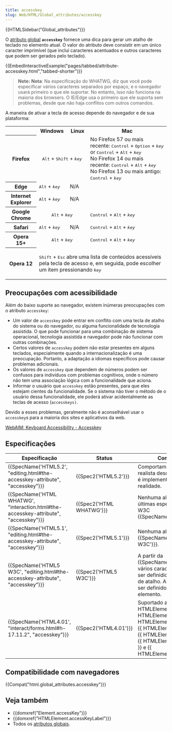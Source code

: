 ```yaml
---
title: accesskey
slug: Web/HTML/Global_attributes/accesskey
---
```


{{HTMLSidebar("Global_attributes")}}

O [atributo global](/pt-BR/docs/Web/HTML/Global_attributes) **`accesskey`** fornece uma dica para gerar um atalho de teclado no elemento atual. O valor do atributo deve consistir em um único caracter imprimível (que inclui caracteres acentuados e outros caracteres que podem ser gerados pelo teclado).

{{EmbedInteractiveExample("pages/tabbed/attribute-accesskey.html","tabbed-shorter")}}

> **Note:** **Nota**: Na especificação do WHATWG, diz que você pode especificar vários caracteres separados por espaço, e o navegador usará primeiro o que ele suportar. No entanto, isso não funciona na maioria dos browsers. O IE/Edge usa o primeiro que ele suporta sem problemas, desde que não haja conflitos com outros comandos.

A maneira de ativar a tecla de acesso depende do navegador e de sua plataforma:

<table class="standard-table">
  <tbody>
    <tr>
      <th></th>
      <th>Windows</th>
      <th>Linux</th>
      <th>Mac</th>
    </tr>
    <tr>
      <th>Firefox</th>
      <td colspan="2" rowspan="1" style="text-align: center">
        <kbd>Alt</kbd> + <kbd>Shift</kbd> + <kbd><em>key</em></kbd>
      </td>
      <td>
        No Firefox 57 ou mais recente: <kbd>Control</kbd> + <kbd>Option</kbd> +
        <kbd><em>key</em></kbd> or <kbd>Control</kbd> + <kbd>Alt</kbd> +
        <kbd><em>key</em></kbd
        ><br />No Firefox 14 ou mais recente: <kbd>Control</kbd> +
        <kbd>Alt</kbd> + <kbd><em>key</em></kbd
        ><br />No Firefox 13 ou mais antigo: <kbd>Control</kbd> +
        <kbd><em>key</em></kbd>
      </td>
    </tr>
    <tr>
      <th>Edge</th>
      <td>
        <kbd>Alt</kbd> + <kbd><em>key</em></kbd>
      </td>
      <td colspan="2" rowspan="1">N/A</td>
    </tr>
    <tr>
      <th>Internet Explorer</th>
      <td>
        <kbd>Alt</kbd> + <kbd><em>key</em></kbd>
      </td>
      <td colspan="2" rowspan="1">N/A</td>
    </tr>
    <tr>
      <th>Google Chrome</th>
      <td colspan="2" rowspan="1" style="text-align: center">
        <kbd>Alt</kbd> + <kbd><em>key</em></kbd>
      </td>
      <td>
        <kbd>Control</kbd> + <kbd>Alt</kbd> + <kbd><em>key</em></kbd>
      </td>
    </tr>
    <tr>
      <th>Safari</th>
      <td>
        <kbd>Alt</kbd> + <kbd><em>key</em></kbd>
      </td>
      <td>N/A</td>
      <td>
        <kbd>Control</kbd> + <kbd>Alt</kbd> + <kbd><em>key</em></kbd>
      </td>
    </tr>
    <tr>
      <th>Opera 15+</th>
      <td colspan="2" rowspan="1" style="text-align: center">
        <kbd>Alt</kbd> + <kbd><em>key</em></kbd>
      </td>
      <td>
        <kbd>Control</kbd> + <kbd>Alt</kbd> + <kbd><em>key</em></kbd>
      </td>
    </tr>
    <tr>
      <th>Opera 12</th>
      <td colspan="3" rowspan="1">
        <p>
          <kbd>Shift</kbd> + <kbd>Esc</kbd> abre uma lista de conteúdos
          acessíveis pela tecla de acesso e, em seguida, pode escolher um item
          pressionando <kbd><em>key</em></kbd>
        </p>
      </td>
    </tr>
  </tbody>
</table>

## Preocupações com acessibilidade

Além do baixo suporte ao navegador, existem inúmeras preocupações com o atributo `accesskey`:

- Um valor de `accesskey` pode entrar em conflito com uma tecla de atalho do sistema ou do navegador, ou alguma funcionalidade de tecnologia assistida. O que pode funcionar para uma combinação de sistema operacional, tecnologia assistida e navegador pode não funcionar com outras combinações.
- Certos valores de `accesskey` podem não estar presentes em alguns teclados, especialmente quando a internacionalização é uma preocupação. Portanto, a adaptação a idiomas específicos pode causar problemas adicionais.
- Os valores de `accesskey` que dependem de números podem ser confusos para indivíduos com problemas cognitivos, onde o número não tem uma associação lógica com a funcionalidade que aciona.
- Informar o usuário que `accesskey` estão presentes, para que eles estejam cientes da funcionalidade. Se o sistema não tiver o método de o usuário dessa funcionalidade, ele poderá ativar acidentalmente as teclas de acesso (`accesskeys)`.

Devido a esses problemas, geralmente não é aconselhável usar o `accesskey`s para a maioria dos sites e aplicativos da web.

[WebAIM: Keyboard Accessibility - Accesskey](https://webaim.org/techniques/keyboard/accesskey#spec)

## Especificações

| Especificação                                                                                                    | Status                           | Comentário                                                                                                                                                                                                                                                                            |
| ---------------------------------------------------------------------------------------------------------------- | -------------------------------- | ------------------------------------------------------------------------------------------------------------------------------------------------------------------------------------------------------------------------------------------------------------------------------------- |
| {{SpecName('HTML5.2', "editing.html#the-accesskey-attribute", "accesskey")}}             | {{Spec2('HTML5.2')}}     | Comportamento mais realista descrito para o que é implementado na realidade.                                                                                                                                                                                                          |
| {{SpecName('HTML WHATWG', "interaction.html#the-accesskey-attribute", "accesskey")}} | {{Spec2('HTML WHATWG')}} | Nenhuma alteração das últimas especificações do W3C {{SpecName('HTML5.1')}} .                                                                                                                                                                                                |
| {{SpecName('HTML5.1', "editing.html#the-accesskey-attribute", "accesskey")}}             | {{Spec2('HTML5.1')}}     | Nenhuma alteração em {{SpecName('HTML5 W3C')}}.                                                                                                                                                                                                                                |
| {{SpecName('HTML5 W3C', "editing.html#the-accesskey-attribute", "accesskey")}}         | {{Spec2('HTML5 W3C')}}     | A partir da {{SpecName('HTML4.01')}}, vários caracteres podem ser definidios como teclas de atalho. Além disso, pode ser definido em qualquer elemento.                                                                                                                       |
| {{SpecName('HTML4.01', "interact/forms.html#h-17.11.2", "accesskey")}}                     | {{Spec2('HTML4.01')}}     | Suportado apenas em {{ HTMLElement("a") }}, {{ HTMLElement("area") }}, {{ HTMLElement("button") }}, {{ HTMLElement("input") }}, {{ HTMLElement("label") }}, {{ HTMLElement("legend") }} e {{ HTMLElement("textarea") }} |

## Compatibilidade com navegadores

{{Compat("html.global_attributes.accesskey")}}

## Veja também

- {{domxref("Element.accessKey")}}
- {{domxref("HTMLElement.accessKeyLabel")}}
- Todos os [atributos globais](/pt-BR/docs/Web/HTML/Global_attributes).
